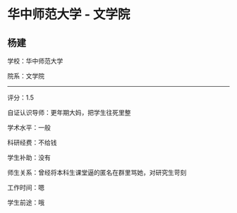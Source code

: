 # 华中师范大学 - 文学院

## 杨建

学校：华中师范大学

院系：文学院

* * *

评分：1.5

自证认识导师：更年期大妈，把学生往死里整

学术水平：一般

科研经费：不给钱

学生补助：没有

师生关系：曾经将本科生课堂逼的匿名在群里骂她，对研究生苛刻

工作时间：嗯

学生前途：哦